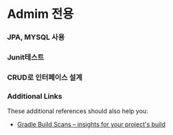 # Admim 전용

### JPA, MYSQL 사용


### Junit테스트


### CRUD로 인터페이스 설계

### Additional Links
These additional references should also help you:

* [Gradle Build Scans – insights for your project's build](https://scans.gradle.com#gradle)

